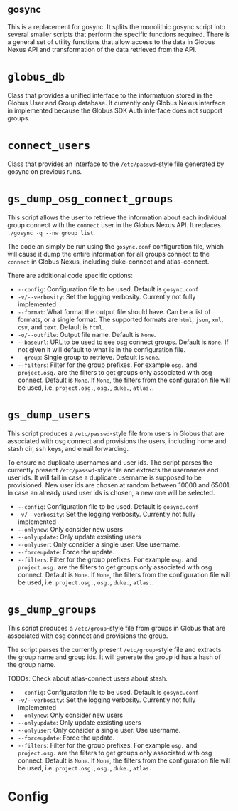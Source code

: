 gosync
------

This is a replacement for gosync. It splits the monolithic gosync script into several smaller scripts that perform the specific functions required. There is a general set of utility functions that allow access to the data in Globus Nexus API and transformation of the data retrieved from the API.

`globus_db`
===========

Class that provides a unified interface to the informatuon stored in the Globus User and Group database. It currently only Globus Nexus interface in implemented because the Globus SDK Auth interface does not support groups. 


`connect_users`
===============

Class that provides an interface to the `/etc/passwd`-style file generated by gosync on previous runs. 


`gs_dump_osg_connect_groups`
===============================

This script allows the user to retrieve the information about each individual group connect with the `connect` user in the Globus Nexus API. It replaces `./gosync -q --nw group list`. 

The code an simply be run using the `gosync.conf` configuration file, which will cause it dump the entire information for all groups connect to the `connect` in Globus Nexus, including duke-connect and atlas-connect. 

There are additional code specific options:

* `--config`: Configuration file to be used. Default is `gosync.conf`
* `-v/--verbosity`: Set the logging verbosity. Currently not fully implemented
* `--format`: What format the output file should have. Can be a list of formats, or a single format. The supported formats are `html`, `json`, `xml`, `csv`, and `text`. Default is `html`.
* `-o/--outfile`: Output file name. Default is `None`. 
* `--baseurl`: URL to be used to see osg connect groups. Default is `None`. If not given it will default to what is in the configuration file.
* `--group`: Single group to retrieve. Default is `None`.
* `--filters`: Filter for the group prefixes. For example `osg.` and `project.osg.` are the filters to get groups only associated with osg connect. Default is `None`. If `None`, the filters from the configuration file will be used, i.e. `project.osg.`, `osg.`, `duke.`, `atlas.`.

`gs_dump_users`
==================

This script produces a `/etc/passwd`-style file from users in Globus that are associated with osg connect and provisions the users, including home and stash dir, ssh keys, and email forwarding. 

To ensure no duplicate usernames and user ids. The script parses the currently present `/etc/passwd`-style file and extracts the usernames and user ids. It will fail in case a duplicate username is supposed to be provisioned. New user ids are chosen at random between 10000 and 65001. In case an already used user ids is chosen, a new one will be selected.

* `--config`: Configuration file to be used. Default is `gosync.conf`
* `-v/--verbosity`: Set the logging verbosity. Currently not fully implemented
* `--onlynew`: Only consider new users
* `--onlyupdate`: Only update exsisting users
* `--onlyuser`: Only consider a single user. Use username.
* `--forceupdate`: Force the update.
* `--filters`: Filter for the group prefixes. For example `osg.` and `project.osg.` are the filters to get groups only associated with osg connect. Default is `None`. If `None`, the filters from the configuration file will be used, i.e. `project.osg.`, `osg.`, `duke.`, `atlas.`.

`gs_dump_groups`
==================

This script produces a `/etc/group`-style file from groups in Globus that are associated with osg connect and provisions the group. 

The script parses the currently present `/etc/group`-style file and extracts the group name and group ids. It will generate the group id has a hash of the group name. 

TODOs: Check about atlas-connect users about stash. 

* `--config`: Configuration file to be used. Default is `gosync.conf`
* `-v/--verbosity`: Set the logging verbosity. Currently not fully implemented
* `--onlynew`: Only consider new users
* `--onlyupdate`: Only update exsisting users
* `--onlyuser`: Only consider a single user. Use username.
* `--forceupdate`: Force the update.
* `--filters`: Filter for the group prefixes. For example `osg.` and `project.osg.` are the filters to get groups only associated with osg connect. Default is `None`. If `None`, the filters from the configuration file will be used, i.e. `project.osg.`, `osg.`, `duke.`, `atlas.`.

Config
======